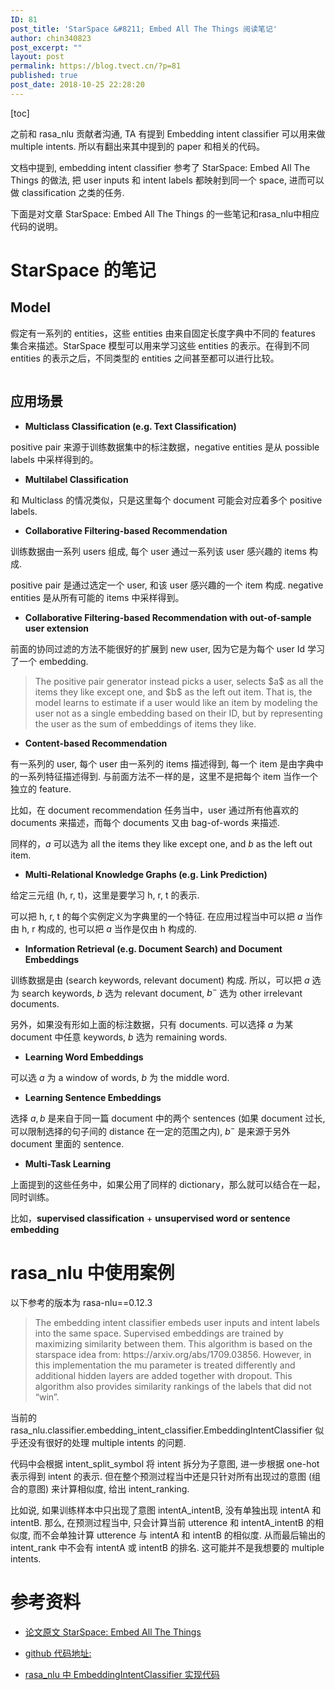 ```yaml
---
ID: 81
post_title: 'StarSpace &#8211; Embed All The Things 阅读笔记'
author: chin340823
post_excerpt: ""
layout: post
permalink: https://blog.tvect.cn/?p=81
published: true
post_date: 2018-10-25 22:28:20
---
```

[toc]

之前和 rasa_nlu 贡献者沟通, TA 有提到 Embedding intent classifier 可以用来做 multiple intents. 所以有翻出来其中提到的 paper 和相关的代码。

文档中提到, embedding intent classifier 参考了 StarSpace: Embed All The Things 的做法, 把 user inputs 和 intent labels 都映射到同一个 space, 进而可以做 classification 之类的任务.

下面是对文章 StarSpace: Embed All The Things 的一些笔记和rasa_nlu中相应代码的说明。

<!--more-->

<h1>StarSpace 的笔记</h1>

<h2>Model</h2>

假定有一系列的 entities，这些 entities 由来自固定长度字典中不同的 features 集合来描述。StarSpace 模型可以用来学习这些 entities 的表示。在得到不同 entities 的表示之后，不同类型的 entities 之间甚至都可以进行比较。

<img src="http://blog.tvect.cc/wp-content/uploads/2018/10/starspace-768x573.png" alt="" />

<h2>应用场景</h2>

<ul>
<li><strong>Multiclass Classification (e.g. Text Classification)</strong></li>
</ul>

positive pair 来源于训练数据集中的标注数据，negative entities 是从 possible labels 中采样得到的。

<ul>
<li><strong>Multilabel Classification</strong></li>
</ul>

和 Multiclass 的情况类似，只是这里每个 document 可能会对应着多个 positive labels.

<ul>
<li><strong>Collaborative Filtering-based Recommendation</strong></li>
</ul>

训练数据由一系列 users 组成, 每个 user 通过一系列该 user 感兴趣的 items 构成.

positive pair 是通过选定一个 user, 和该 user 感兴趣的一个 item 构成. negative entities 是从所有可能的 items 中采样得到。

<ul>
<li><strong>Collaborative Filtering-based Recommendation with out-of-sample user extension</strong></li>
</ul>

前面的协同过滤的方法不能很好的扩展到 new user, 因为它是为每个 user Id 学习了一个 embedding.

<blockquote>
  The positive pair generator instead picks a user, selects $a$ as all the items they like except one, and $b$ as the left out item. 
  That is, the model learns to estimate if a user would like an item by modeling the user not as a single embedding based on their ID, but by representing the user as the sum of embeddings of items they like.
</blockquote>

<ul>
<li><strong>Content-based Recommendation</strong></li>
</ul>

有一系列的 user, 每个 user 由一系列的 items 描述得到, 每一个 item 是由字典中的一系列特征描述得到. 与前面方法不一样的是，这里不是把每个 item 当作一个独立的 feature.

比如，在 document recommendation 任务当中，user 通过所有他喜欢的 documents 来描述，而每个 documents 又由 bag-of-words 来描述.

同样的，$a$ 可以选为 all the items they like except one, and $b$ as the left out item.

<ul>
<li><strong>Multi-Relational Knowledge Graphs (e.g. Link Prediction)</strong></li>
</ul>

给定三元组 (h, r, t)，这里是要学习 h, r, t 的表示.

可以把 h, r, t 的每个实例定义为字典里的一个特征. 在应用过程当中可以把 $a$ 当作由 h, r 构成的, 也可以把 $a$ 当作是仅由 h 构成的.

<ul>
<li><strong>Information Retrieval (e.g. Document Search) and Document Embeddings</strong></li>
</ul>

训练数据是由  (search keywords, relevant document) 构成. 所以，可以把 $a$ 选为 search keywords, $b$ 选为 relevant document, $b^-$ 选为 other irrelevant documents.

另外，如果没有形如上面的标注数据，只有 documents. 可以选择 $a$ 为某 document 中任意 keywords, $b$ 选为 remaining words.

<ul>
<li><strong>Learning Word Embeddings</strong></li>
</ul>

可以选 $a$ 为 a window of words, $b$ 为 the middle word.

<ul>
<li><strong>Learning Sentence Embeddings</strong></li>
</ul>

选择 $a, b$ 是来自于同一篇 document 中的两个 sentences (如果 document 过长, 可以限制选择的句子间的 distance 在一定的范围之内), $b^-$ 是来源于另外 document 里面的 sentence.

<ul>
<li><strong>Multi-Task Learning</strong></li>
</ul>

上面提到的这些任务中，如果公用了同样的 dictionary，那么就可以结合在一起，同时训练。

比如，<strong>supervised classification</strong> + <strong>unsupervised word or sentence embedding</strong>

<h1>rasa_nlu 中使用案例</h1>

以下参考的版本为 rasa-nlu==0.12.3

<blockquote>
  The embedding intent classifier embeds user inputs and intent labels into the same space. Supervised embeddings are trained by maximizing similarity between them. This algorithm is based on the starspace idea from: https://arxiv.org/abs/1709.03856. However, in this implementation the mu parameter is treated differently and additional hidden layers are added together with dropout. This algorithm also provides similarity rankings of the labels that did not “win”.
</blockquote>

当前的 rasa_nlu.classifier.embedding_intent_classifier.EmbeddingIntentClassifier 似乎还没有很好的处理 multiple intents 的问题.

代码中会根据 intent_split_symbol 将 intent 拆分为子意图, 进一步根据 one-hot 表示得到 intent 的表示. 但在整个预测过程当中还是只针对所有出现过的意图 (组合的意图) 来计算相似度, 给出 intent_ranking.

比如说, 如果训练样本中只出现了意图 intentA_intentB, 没有单独出现 intentA 和 intentB. 那么, 在预测过程当中, 只会计算当前 utterence 和 intentA_intentB 的相似度, 而不会单独计算 utterence 与 intentA 和 intentB 的相似度. 从而最后输出的 intent_rank 中不会有 intentA 或 intentB 的排名. 这可能并不是我想要的 multiple intents.

<h1>参考资料</h1>

<ul>
<li><p><a href="https://arxiv.org/abs/1709.03856">论文原文 StarSpace: Embed All The Things</a></p></li>
<li><p><a href="https://github.com/facebookresearch/StarSpace">github 代码地址: </a></p></li>
<li><p><a href="https://github.com/RasaHQ/rasa_nlu/blob/0.12.3/rasa_nlu/classifiers/embedding_intent_classifier.py#L37">rasa_nlu 中 EmbeddingIntentClassifier 实现代码</a></p></li>
</ul>